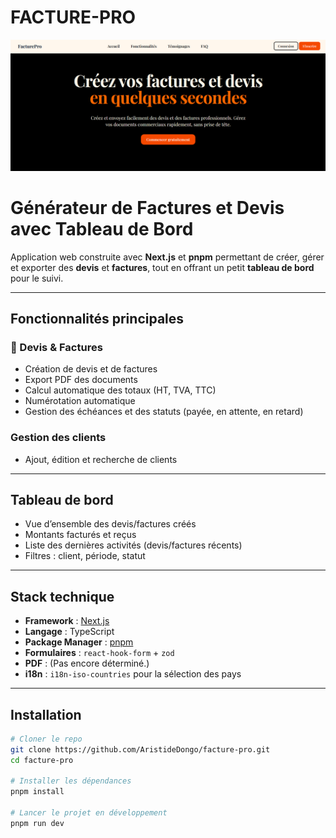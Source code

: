 # **FACTURE-PRO**

<img src="/public/FactureProCapture.png" alt="Description de l'image" width="1100" />

#  Générateur de Factures et Devis avec Tableau de Bord

Application web construite avec **Next.js** et **pnpm** permettant de créer, gérer et exporter des **devis** et **factures**, tout en offrant un petit **tableau de bord** pour le suivi.

---

##  Fonctionnalités principales

### 📄 Devis & Factures
- Création de devis et de factures
- Export PDF des documents
- Calcul automatique des totaux (HT, TVA, TTC)
- Numérotation automatique
- Gestion des échéances et des statuts (payée, en attente, en retard)

###  Gestion des clients
- Ajout, édition et recherche de clients

---

##  Tableau de bord

- Vue d’ensemble des devis/factures créés
- Montants facturés et reçus
- Liste des dernières activités (devis/factures récents)
- Filtres : client, période, statut

---

##  Stack technique

- **Framework** : [Next.js](https://nextjs.org/)
- **Langage** : TypeScript
- **Package Manager** : [pnpm](https://pnpm.io/)
- **Formulaires** : `react-hook-form` + `zod`
- **PDF** : (Pas encore déterminé.)
- **i18n** : `i18n-iso-countries` pour la sélection des pays

---

##  Installation

```bash
# Cloner le repo
git clone https://github.com/AristideDongo/facture-pro.git
cd facture-pro

# Installer les dépendances
pnpm install

# Lancer le projet en développement
pnpm run dev
